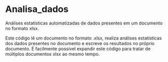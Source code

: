 # Analisa_dados
Análises estatísticas automatizadas de dados presentes em um documento no formato xlsx.

Este código lê um documento no formato .xlsx, realiza análises estatísticas dos dados presentes no documento e escreve os
resultados no próprio documento. É facilmente possível expandir este código para tratar de múltiplos documentos xlsx ao mesmo tempo.

